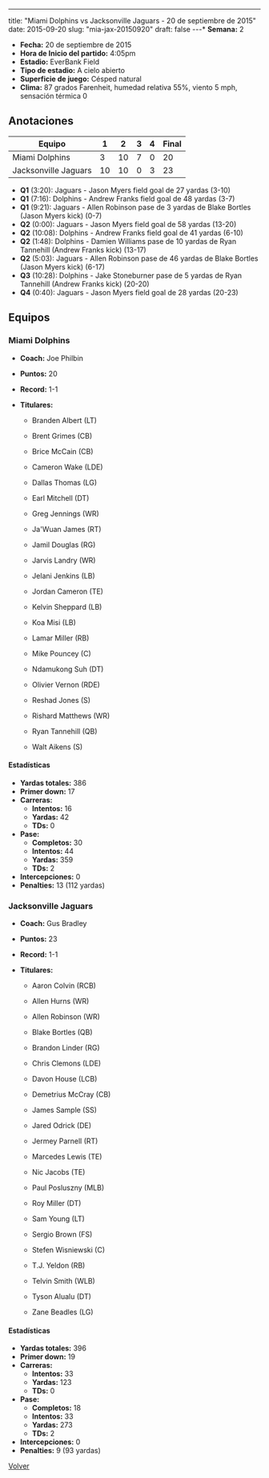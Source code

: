 ---
title: "Miami Dolphins vs Jacksonville Jaguars - 20 de septiembre de 2015"
date: 2015-09-20
slug: "mia-jax-20150920"
draft: false
---* **Semana:** 2
* **Fecha:** 20 de septiembre de 2015
* **Hora de Inicio del partido:** 4:05pm
* **Estadio:** EverBank Field
* **Tipo de estadio:** A cielo abierto
* **Superficie de juego:** Césped natural
* **Clima:** 87 grados Farenheit, humedad relativa 55%, viento 5 mph, sensación térmica 0




## Anotaciones
| Equipo | 1 | 2 | 3 | 4 | Final |
|--------|---|---|---|---|-------|
| Miami Dolphins  | 3 | 10 | 7 | 0  | 20 |
| Jacksonville Jaguars  | 10 | 10 | 0 | 3  | 23 |
* **Q1** (3:20): Jaguars - Jason Myers field goal de 27 yardas (3-10)
* **Q1** (7:16): Dolphins - Andrew Franks field goal de 48 yardas (3-7)
* **Q1** (9:21): Jaguars - Allen Robinson pase de 3 yardas de Blake Bortles (Jason Myers kick) (0-7)
* **Q2** (0:00): Jaguars - Jason Myers field goal de 58 yardas (13-20)
* **Q2** (10:08): Dolphins - Andrew Franks field goal de 41 yardas (6-10)
* **Q2** (1:48): Dolphins - Damien Williams pase de 10 yardas de Ryan Tannehill (Andrew Franks kick) (13-17)
* **Q2** (5:03): Jaguars - Allen Robinson pase de 46 yardas de Blake Bortles (Jason Myers kick) (6-17)
* **Q3** (10:28): Dolphins - Jake Stoneburner pase de 5 yardas de Ryan Tannehill (Andrew Franks kick) (20-20)
* **Q4** (0:40): Jaguars - Jason Myers field goal de 28 yardas (20-23)


## Equipos


### Miami Dolphins
* **Coach:** Joe Philbin
* **Puntos:** 20
* **Record:** 1-1
* **Titulares:** 

  * Branden Albert (LT) 

  * Brent Grimes (CB) 

  * Brice McCain (CB) 

  * Cameron Wake (LDE) 

  * Dallas Thomas (LG) 

  * Earl Mitchell (DT) 

  * Greg Jennings (WR) 

  * Ja'Wuan James (RT) 

  * Jamil Douglas (RG) 

  * Jarvis Landry (WR) 

  * Jelani Jenkins (LB) 

  * Jordan Cameron (TE) 

  * Kelvin Sheppard (LB) 

  * Koa Misi (LB) 

  * Lamar Miller (RB) 

  * Mike Pouncey (C) 

  * Ndamukong Suh (DT) 

  * Olivier Vernon (RDE) 

  * Reshad Jones (S) 

  * Rishard Matthews (WR) 

  * Ryan Tannehill (QB) 

  * Walt Aikens (S) 

#### Estadísticas
* **Yardas totales:** 386
* **Primer down:** 17
* **Carreras:**
  * **Intentos:** 16
  * **Yardas:** 42
  * **TDs:** 0
* **Pase:**
  * **Completos:** 30
  * **Intentos:** 44
  * **Yardas:** 359
  * **TDs:** 2
* **Intercepciones:** 0
* **Penalties:** 13 (112 yardas)

### Jacksonville Jaguars
* **Coach:** Gus Bradley
* **Puntos:** 23
* **Record:** 1-1
* **Titulares:** 

  * Aaron Colvin (RCB) 

  * Allen Hurns (WR) 

  * Allen Robinson (WR) 

  * Blake Bortles (QB) 

  * Brandon Linder (RG) 

  * Chris Clemons (LDE) 

  * Davon House (LCB) 

  * Demetrius McCray (CB) 

  * James Sample (SS) 

  * Jared Odrick (DE) 

  * Jermey Parnell (RT) 

  * Marcedes Lewis (TE) 

  * Nic Jacobs (TE) 

  * Paul Posluszny (MLB) 

  * Roy Miller (DT) 

  * Sam Young (LT) 

  * Sergio Brown (FS) 

  * Stefen Wisniewski (C) 

  * T.J. Yeldon (RB) 

  * Telvin Smith (WLB) 

  * Tyson Alualu (DT) 

  * Zane Beadles (LG) 

#### Estadísticas
* **Yardas totales:** 396
* **Primer down:** 19
* **Carreras:**
  * **Intentos:** 33
  * **Yardas:** 123
  * **TDs:** 0
* **Pase:**
  * **Completos:** 18
  * **Intentos:** 33
  * **Yardas:** 273
  * **TDs:** 2
* **Intercepciones:** 0
* **Penalties:** 9 (93 yardas)


[Volver](/historia/2015)

